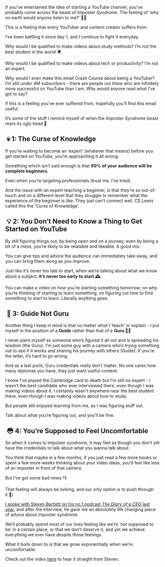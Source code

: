 If you’ve entertained the idea of starting a YouTube channel, you’ve probably come across the beast of _Imposter Syndrome_. The feeling of ‘why on earth would anyone listen to me?’ 🤷‍♀️

This is a feeling that every YouTuber and content creator suffers from.

I’ve been battling it since day 1, and I continue to fight it everyday.

Why would I be qualified to make videos about study methods? I’m not the best student in the world 🌍

Why would I be qualified to make videos about tech or productivity? I’m not an expert.

Why would I even make this email Crash Course about being a YouTuber? I’m still under 4M subscribers - there are people out there who are infinitely more successful on YouTube than I am. Why would anyone read what I’ve got to say?

If this is a feeling you’ve ever suffered from, hopefully you’ll find this email useful.

It’s some of the stuff I remind myself of when the _Imposter Syndrome_ beast rears its ugly head 🐺

##  **💀 1: The Curse of Knowledge**

If you’re waiting to become an ‘expert’ (whatever that means) before you get started on YouTube, you’re approaching it all wrong.

Something which isn’t said enough is that **90% of your audience will be complete beginners**.

Even when you’re targeting professionals (trust me, I’ve tried).

And the issue with an expert teaching a beginner, is that they’re so out-of-touch and on a different level that they struggle to remember what the experience of the beginner is like. They just can’t connect well. CS Lewis called this the ‘Curse of Knowledge’.

##  **💡 2: You Don’t Need to Know a Thing to Get Started on YouTube**

By still figuring things out, by being open and on a journey, even by being a bit of a mess, you’re likely to be relatable and likeable. A good mix.

You can give tips and advice the audience can immediately take away, and you can bring them along as you improve.

Just like it’s never too late to start, when we’re talking about what we know about a subject, **it’s never too early to start 🕰** 

You can make a video on how you’re starting something tomorrow; on why you’re thinking of starting to learn something; on figuring out how to find something to start to learn. Literally anything goes.

##  **🤝 3: Guide Not Guru**

Another thing I keep in mind is that no matter what I ‘teach’ or explain - I put myself in the position of a **Guide** rather than that of a **Guru 🚶‍♂️** 

I never paint myself as someone who’s figured it all out and is spreading his wisdom (the Guru). I’m just some guy with a camera who’s trying something out to see if it works and sharing his journey with others (Guide). If you’re the latter, it’s hard to go wrong.

And as a last point, Guru credentials really don’t matter. No one cares how many diplomas you have, they just want useful content.

I know I’ve played the Cambridge card to death but I’m still no expert - I wasn’t the best candidate who ever interviewed there, even though I was making videos about it. I certainly wasn’t anywhere near the best student there, even though I was making videos about how to study.

But people still enjoyed learning from me, as I was figuring stuff out.

Talk about what you’re figuring out, and you’ll be fine.

##  **😳 4: You’re Supposed to Feel Uncomfortable**

So when it comes to imposter syndrome, it may feel as though you don’t yet have the credentials to talk about what you wanna talk about.

You think that maybe in a few months, if you just read a few more books or spent a few more weeks thinking about your video ideas, you’d feel like less of an imposter in front of that camera.

But I’ve got some bad news 👎

That feeling will always be lurking, and our only option is to push through it 💪)

[I spoke with Steven Bartlett on his no.1 podcast _The Diary of a CEO_ last year](https://click.convertkit-mail2.com/e5u0qgz82oi0u696mwt8/wnh2hghrm3wlx5al/aHR0cHM6Ly9vcGVuLnNwb3RpZnkuY29tL2VwaXNvZGUvMDdlS2FvQWd1VjR3c1FTelRNQXJueT9zaT16MExwUlhheVJOUzZtekpHT3hMdkV3), and after the interview, he gave me an absolutely life changing piece of advice about imposter syndrome.

We’ll probably spend most of our lives feeling like we’re ‘not supposed to be’ in a certain place, or that we don’t deserve it, and yet we achieve everything we ever have despite those feelings.

What it boils down to is that we grow exponentially when we’re uncomfortable.

Check out the video [here](https://click.convertkit-mail2.com/e5u0qgz82oi0u696mwt8/08hwh9hmnkdpgxup/aHR0cHM6Ly95b3V0dS5iZS9UcEJoc2ZyZVU1UT90PTIyMw==) to hear it straight from Steven.